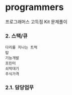 # programmers
프로그래머스 고득점 Kit 문제풀이

### 2. 스택/큐
```
다리를 지나는 트럭
탑
기능개발
프린터
쇠막대기
주식가격
```
### 2.1. 담당업무
```
